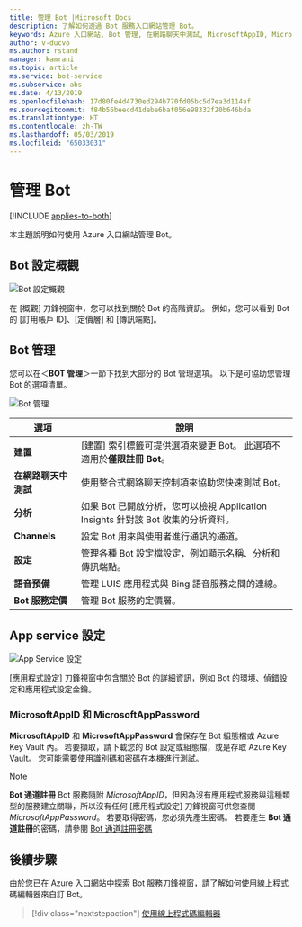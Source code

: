```yaml
---
title: 管理 Bot |Microsoft Docs
description: 了解如何透過 Bot 服務入口網站管理 Bot。
keywords: Azure 入口網站, Bot 管理, 在網路聊天中測試, MicrosoftAppID, MicrosoftAppPassword, 應用程式設定
author: v-ducvo
ms.author: rstand
manager: kamrani
ms.topic: article
ms.service: bot-service
ms.subservice: abs
ms.date: 4/13/2019
ms.openlocfilehash: 17d80fe4d4730ed294b770fd05bc5d7ea3d114af
ms.sourcegitcommit: f84b56beecd41debe6baf056e98332f20b646bda
ms.translationtype: HT
ms.contentlocale: zh-TW
ms.lasthandoff: 05/03/2019
ms.locfileid: "65033031"
---
```

# <a name="manage-a-bot"></a>管理 Bot

[!INCLUDE [applies-to-both](includes/applies-to-both.md)]

本主題說明如何使用 Azure 入口網站管理 Bot。

## <a name="bot-settings-overview"></a>Bot 設定概觀

![Bot 設定概觀](~/media/azure-manage-a-bot/overview.png)

在 [概觀] 刀鋒視窗中，您可以找到關於 Bot 的高階資訊。 例如，您可以看到 Bot 的 [訂用帳戶 ID]、[定價層] 和 [傳訊端點]。

## <a name="bot-management"></a>Bot 管理

 您可以在＜**BOT 管理**＞一節下找到大部分的 Bot 管理選項。 以下是可協助您管理 Bot 的選項清單。

![Bot 管理](~/media/azure-manage-a-bot/bot-management.png)

| 選項 |  說明 |
| ---- | ---- |
| **建置** | [建置] 索引標籤可提供選項來變更 Bot。 此選項不適用於**僅限註冊 Bot**。 |
| **在網路聊天中測試** | 使用整合式網路聊天控制項來協助您快速測試 Bot。 |
| **分析** | 如果 Bot 已開啟分析，您可以檢視 Application Insights 針對該 Bot 收集的分析資料。 |
| **Channels** | 設定 Bot 用來與使用者進行通訊的通道。 |
| **設定** | 管理各種 Bot 設定檔設定，例如顯示名稱、分析和傳訊端點。 |
| **語音預備** | 管理 LUIS 應用程式與 Bing 語音服務之間的連線。 |
| **Bot 服務定價** | 管理 Bot 服務的定價層。 |

## <a name="app-service-settings"></a>App service 設定

![App Service 設定](~/media/azure-manage-a-bot/app-service-settings.png)

[應用程式設定] 刀鋒視窗中包含關於 Bot 的詳細資訊，例如 Bot 的環境、偵錯設定和應用程式設定金鑰。

### <a name="microsoftappid-and-microsoftapppassword"></a>MicrosoftAppID 和 MicrosoftAppPassword

**MicrosoftAppID** 和 **MicrosoftAppPassword** 會保存在 Bot 組態檔或 Azure Key Vault 內。 若要擷取，請下載您的 Bot 設定或組態檔，或是存取 Azure Key Vault。 您可能需要使用識別碼和密碼在本機進行測試。

> [!NOTE]
> **Bot 通道註冊** Bot 服務隨附 *MicrosoftAppID*，但因為沒有應用程式服務與這種類型的服務建立關聯，所以沒有任何 [應用程式設定] 刀鋒視窗可供您查閱 *MicrosoftAppPassword*。 若要取得密碼，您必須先產生密碼。 若要產生 **Bot 通道註冊**的密碼，請參閱 [Bot 通道註冊密碼](bot-service-quickstart-registration.md#bot-channels-registration-password)

## <a name="next-steps"></a>後續步驟
由於您已在 Azure 入口網站中探索 Bot 服務刀鋒視窗，請了解如何使用線上程式碼編輯器來自訂 Bot。
> [!div class="nextstepaction"]
> [使用線上程式碼編輯器](bot-service-build-online-code-editor.md)
